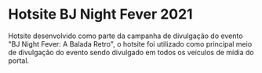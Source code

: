 # Hotsite BJ Night Fever 2021

Hotsite desenvolvido como parte da campanha de divulgação do evento "BJ Night Fever: A Balada Retro", o hotsite foi utilizado como principal meio de divulgação do evento sendo divulgado em todos os veículos de mídia do portal.
